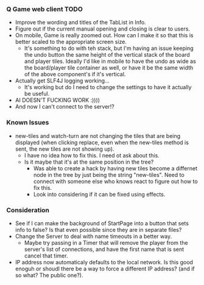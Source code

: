 ### Q Game web client TODO ###
  * Improve the wording and titles of the TabList in Info.
  * Figure out if the current manual opening and closing is clear to users.
  * On mobile, Game is really zoomed out. How can I make it so that this is better scaled to the appropriate screen size. 
    * It's something to do with teh stack, but I'm having an issue keeping the undo button the same height of the vertical stack of the board and player tiles. Ideally I'd like in mobile to have the undo as wide as the board/player tile container as well, or have it be the same width of the above component's if it's vertical.
  * Actually get SLF4J logging working...
    * It's working but do I need to change the settings to have it actually be useful.
  * AI DOESN'T FUCKING WORK :))))
  * And now I can't connect to the server!?

### Known Issues
  * new-tiles and watch-turn are not changing the tiles that are being displayed (when clicking replace, even when the new-tiles method is sent, the new tiles are not showing up). 
    * I have no idea how to fix this. I need ot ask about this. 
    * Is it maybe that it's at the same position in the tree?
      * Was able to create a hack by having new tiles become a differnet node in the tree by just being the string "new-tiles". Need to connect with someone else who knows react to figure out how to fix this.
      * Look into considering if it can be fixed using effects. 

### Consideration
  * See if I can make the background of StartPage into a button that sets info to false? Is that even possible since they are in separate files?
  * Change the Server to deal with name timeouts in a better way.
    * Maybe try passing in a Timer that will remove the player from the server's list of connections, and have the first name that is sent cancel that timer. 
  * IP address now automaticaly defaults to the local network. Is this good enoguh or shoudl there be a way to force a different IP address? (and if so what? The public one?).
